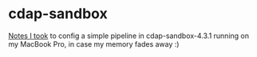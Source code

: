 # cdap-sandbox

[Notes I took](https://gugary.github.io/cdap-sandbox/) to config a simple pipeline in cdap-sandbox-4.3.1 running on my MacBook Pro, in case my memory fades away :)
